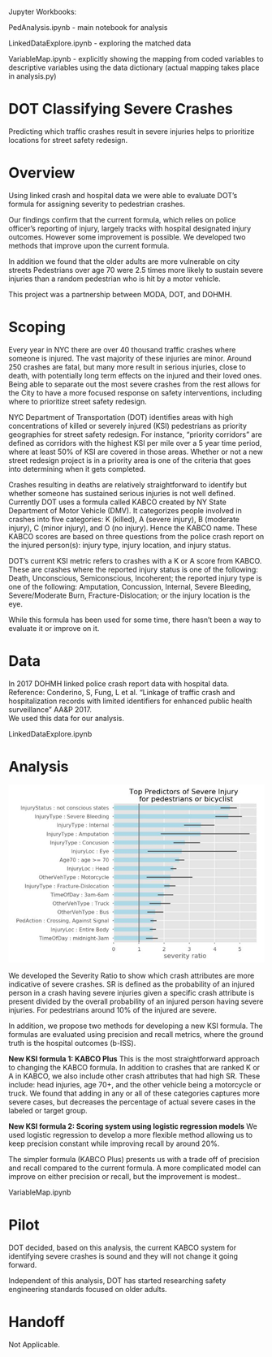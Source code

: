 Jupyter Workbooks:

PedAnalysis.ipynb - main notebook for analysis

LinkedDataExplore.ipynb - exploring the matched data

VariableMap.ipynb - explicitly showing the mapping from coded variables to descriptive variables using the data dictionary (actual mapping takes place in analysis.py)


# DOT Classifying Severe Crashes
Predicting which traffic crashes result in severe injuries helps to prioritize locations for street safety redesign.

# Overview
Using linked crash and hospital data we were able to evaluate DOT’s formula for assigning severity to pedestrian crashes. 

Our findings confirm that the current formula, which relies on police officer’s reporting of injury, largely tracks with hospital designated injury outcomes. However some improvement is possible. We developed two methods that improve upon the current formula.

In addition we found that the older adults are more vulnerable on city streets Pedestrians over age 70 were 2.5 times more likely to sustain severe injuries than a random pedestrian who is hit by a motor vehicle. 

This project was a partnership between MODA, DOT, and DOHMH. 

# Scoping
Every year in NYC there are over 40 thousand traffic crashes where someone is injured. The vast majority of these injuries are minor. Around 250 crashes are fatal, but many more result in serious injuries, close to death, with potentially long term effects on the injured and their loved ones. Being able to separate out the most severe crashes from the rest allows for the City to have a more focused response on safety interventions, including where to prioritize street safety redesign.

NYC Department of Transportation (DOT) identifies areas with high concentrations of killed or severely injured (KSI) pedestrians as priority geographies for street safety redesign. For instance, “priority corridors” are defined as corridors with the highest KSI per mile over a 5 year time period, where at least 50% of KSI are covered in those areas. Whether or not a new street redesign project is in a priority area is one of the criteria that goes into determining when it gets completed.

Crashes resulting in deaths are relatively straightforward to identify but whether someone has sustained serious injuries is not well defined. Currently DOT uses a formula called KABCO created by NY State Department of Motor Vehicle (DMV). It categorizes people involved in crashes into five categories: K (killed), A (severe injury), B (moderate injury), C (minor injury), and O (no injury). Hence the KABCO name. These KABCO scores are based on three questions from the police crash report on the injured person(s): injury type, injury location, and injury status.

DOT’s current KSI metric refers to crashes with a K or A score from KABCO. These are crashes where the reported injury status is one of the following: Death, Unconscious, Semiconscious, Incoherent; the reported injury type is one of the following: Amputation, Concussion, Internal, Severe Bleeding, Severe/Moderate Burn, Fracture-Dislocation; or the injury location is the eye. 

While this formula has been used for some time, there hasn’t been a way to evaluate it or improve on it.

# Data 
In 2017 DOHMH linked police crash report data with hospital data. Reference: Conderino, S, Fung, L  et al. “Linkage of traffic crash and hospitalization records with limited identifiers for enhanced public health surveillance” AA&P 2017.   
We used this data for our analysis.

LinkedDataExplore.ipynb


# Analysis

![Data Flow](img/SeverityRatio.jpg)

We developed the Severity Ratio to show which crash attributes are more indicative of severe crashes. SR is defined as the probability of an injured person in a crash having severe injuries given a specific crash attribute is present divided by the overall probability of an injured person having severe injuries. For pedestrians around 10% of the injured are severe. 

In addition, we propose two methods for developing a new KSI formula. The formulas are evaluated using precision and recall metrics, where the ground truth is the hospital outcomes (b-ISS). 

**New KSI formula 1: KABCO Plus**
This is the most straightforward approach to changing the KABCO formula. In addition to crashes that are ranked K or A in KABCO, we also include other crash attributes that had high SR. These include: head injuries, age 70+, and the other vehicle being a motorcycle or truck. We found that adding in any or all of these categories captures more severe cases, but decreases the percentage of actual severe cases in the labeled or target group. 

**New KSI formula 2: Scoring system using logistic regression models**
We used logistic regression to develop a more flexible method allowing us to keep precision constant while improving recall by around 20%.

The simpler formula (KABCO Plus) presents us with a trade off of precision and recall compared to the current formula. A more complicated model can improve on either precision or recall, but the improvement is modest.. 

VariableMap.ipynb

# Pilot
DOT decided, based on this analysis, the current KABCO system for identifying severe crashes is sound and they will not change it going forward. 

Independent of this analysis, DOT has started researching safety engineering standards focused on older adults. 

# Handoff
Not Applicable.
